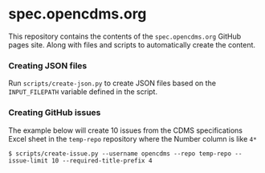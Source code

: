 # spec.opencdms.org

This repository contains the contents of the `spec.opencdms.org` GitHub pages site. Along with files and scripts to automatically create the content.


### Creating JSON files

Run `scripts/create-json.py` to create JSON files based on the `INPUT_FILEPATH` variable defined in the script.


### Creating GitHub issues

The example below will create 10 issues from the CDMS specifications Excel sheet in the `temp-repo` repository where the Number column is like `4*`

`$ scripts/create-issue.py --username opencdms --repo temp-repo --issue-limit 10 --required-title-prefix 4`

